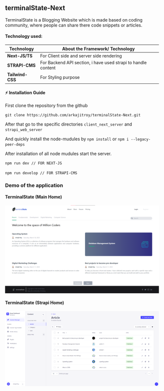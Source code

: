 ## terminalState-Next

TerminalState is a Blogging Website which is made based on coding community, where people can share there code snippets or articles.

#### Technology used:

| Technology       | About the Framework/ Technology                               |
| ---------------- | ------------------------------------------------------------- |
| **Next-JS/TS**   | For Client side and server side rendering                     |
| **STRAPI-CMS**   | For Backend API section, i have used strapi to handle content |
| **Tailwind-CSS** | For Styling purpose                                           |

#### ⚡ Installation Guide

First clone the repository from the github

```
git clone https://github.com/arkajitroy/terminalState-Next.git
```

After that go to the specific directories `client_next_server` and `strapi_web_server`

And quickly install the node-mudules by `npm install` or `npm i --legacy-peer-deps`

After installation of all node mudules start the server.

```
npm run dev // FOR NEXT-JS

npm run develop // FOR STRAPI-CMS
```

### Demo of the application

#### TerminalState (Main Home)

![terminal_state_home](./readme/next_terminal_home.png)

#### TerminalState (Strapi Home)

![terminal_state_home](./readme/strapi_home.png)
